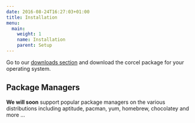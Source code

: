 ```yaml
---
date: 2016-08-24T16:27:03+01:00
title: Installation
menu:
  main:
    weight: 1
    name: Installation
    parent: Setup
---
```


Go to our [downloads section](http://corcel.io/downloads/) and download the corcel package for your operating system.  

## Package Managers

**We will soon** support popular package managers on the various distributions including aptitude, pacman, yum, homebrew, chocolatey and more ...

